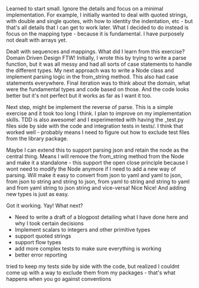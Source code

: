 Learned to start small.
Ignore the details and focus on a minimal implementation.
For example, I initially wanted to deal with quoted strings, with double and single quotes, with how
to identity the indentation,  etc - but that's all details that I can get to work later.
What I decided to do instead is focus on the mapping type - because it is fundamental. I have purposely not dealt with arrays yet.


Dealt with sequences and mappings.
What did I learn from this exercise?
Domain Driven Design FTW! Initially, I wrote this by trying to write a parse function, but it was all messy and had
all sorts of case statements to handle the different types. My next approach was to write a Node class and implement
parsing logic in the from_string method. This also had case statements everywhere.
Final iteration was to think about the domain, what were the fundamental types and code based on those.
And the code looks better but it's not perfect but it works as far as I want it too.

Next step, might be implement the reverse of parse. This is a simple exercise and it took too long I think. I plan
to improve on my implementation skills. TDD is also awesome! and I experimented with having the _test.py files side
by side with the code and integration tests in tests/. I think that worked well - probably means I need to figure out how to exclude test files from the library package.

Maybe I can extend this to support parsing json and retain the node as the central thing. Means I will remove the from_string method from the Node
and make it a standalone - this support the open close principle because I wont need to modify the Node anymore if I need to add a new way of parsing.
Will make it easy to convert from json to yaml and yaml to json, from json to string and string to json, from yaml to string and string to yaml and from yaml string to json string and vice-versa!
Nice Nice! And adding new types is just as easy.

Got it working. Yay! What next?
* Need to write a draft of a blogpost detailing what I have done here and why I took certain decisions
* Implement scalars to integers and other primitive types
* support quoted strings
* support flow types
* add more complex tests to make sure everything is working
* better error reporting


tried to keep my tests side by side with the code, but realized I couldnt come up with a way to exclude them from my packages - that's what happens when you go
against conventions
